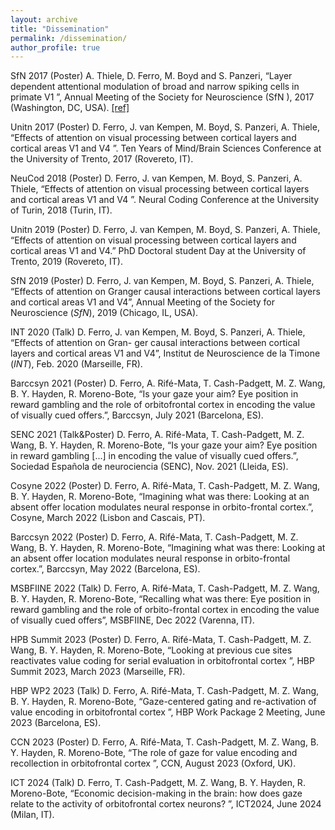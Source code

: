 ```yaml
---
layout: archive
title: "Dissemination"
permalink: /dissemination/
author_profile: true
---
```


SfN 2017
(Poster)
A. Thiele, D. Ferro, M. Boyd and S. Panzeri, “Layer dependent attentional modulation of
broad and narrow spiking cells in primate V1 ”, Annual Meeting of the Society for Neuroscience
(SfN ), 2017 (Washington, DC, USA). <a href="https://www.sfn.org/-/media/SfN/Documents/Annual-Meeting/FinalProgram/NS2017/Daily-Books-2017/AM17-Book4-Mon.ashx?la=en&hash=63BEBEAD7B7F8079F517EDD630B0D54723CE72FC" target="_blank">[ref]</a>

Unitn 2017
(Poster)
D. Ferro, J. van Kempen, M. Boyd, S. Panzeri, A. Thiele, “Effects of attention on visual
processing between cortical layers and cortical areas V1 and V4 ”. Ten Years of Mind/Brain
Sciences Conference at the University of Trento, 2017 (Rovereto, IT).

NeuCod 2018
(Poster)
D. Ferro, J. van Kempen, M. Boyd, S. Panzeri, A. Thiele, “Effects of attention on visual
processing between cortical layers and cortical areas V1 and V4 ”. Neural Coding Conference at the University of Turin, 2018 (Turin, IT).

Unitn 2019
(Poster)
D. Ferro, J. van Kempen, M. Boyd, S. Panzeri, A. Thiele, “Effects of attention on visual
processing between cortical layers and cortical areas V1 and V4.” PhD Doctoral student Day
at the University of Trento, 2019 (Rovereto, IT).

SfN 2019
(Poster)
D. Ferro, J. van Kempen, M. Boyd, S. Panzeri, A. Thiele, “Effects of attention on Granger
causal interactions between cortical layers and cortical areas V1 and V4”, Annual Meeting of
the Society for Neuroscience (_SfN_), 2019 (Chicago, IL, USA).

INT 2020
(Talk)
D. Ferro, J. van Kempen, M. Boyd, S. Panzeri, A. Thiele, “Effects of attention on Gran-
ger causal interactions between cortical layers and cortical areas V1 and V4”, Institut de
Neuroscience de la Timone (_INT_), Feb. 2020 (Marseille, FR).

Barccsyn 2021
(Poster)
D. Ferro, A. Rifé-Mata, T. Cash-Padgett, M. Z. Wang, B. Y. Hayden, R. Moreno-Bote,
“Is your gaze your aim? Eye position in reward gambling and the role of orbitofrontal cortex in
encoding the value of visually cued offers.”, Barccsyn, July 2021 (Barcelona, ES).

SENC 2021
(Talk&Poster)
D. Ferro, A. Rifé-Mata, T. Cash-Padgett, M. Z. Wang, B. Y. Hayden, R. Moreno-Bote,
“Is your gaze your aim? Eye position in reward gambling [...] in encoding the value of visually
cued offers.”, Sociedad Española de neurociencia (SENC), Nov. 2021 (Lleida, ES).

Cosyne 2022
(Poster)
D. Ferro, A. Rifé-Mata, T. Cash-Padgett, M. Z. Wang, B. Y. Hayden, R. Moreno-Bote,
“Imagining what was there: Looking at an absent offer location modulates neural response in
orbito-frontal cortex.”, Cosyne, March 2022 (Lisbon and Cascais, PT).

Barccsyn 2022
(Poster)
D. Ferro, A. Rifé-Mata, T. Cash-Padgett, M. Z. Wang, B. Y. Hayden, R. Moreno-Bote,
“Imagining what was there: Looking at an absent offer location modulates neural response in
orbito-frontal cortex.”, Barccsyn, May 2022 (Barcelona, ES).

MSBFIINE
2022 (Talk)
D. Ferro, A. Rifé-Mata, T. Cash-Padgett, M. Z. Wang, B. Y. Hayden, R. Moreno-Bote,
“Recalling what was there: Eye position in reward gambling and the role of orbito-frontal cortex
in encoding the value of visually cued offers”, MSBFIINE, Dec 2022 (Varenna, IT).

HPB Summit
2023 (Poster)
D. Ferro, A. Rifé-Mata, T. Cash-Padgett, M. Z. Wang, B. Y. Hayden, R. Moreno-Bote,
“Looking at previous cue sites reactivates value coding for serial evaluation in orbitofrontal
cortex ”, HBP Summit 2023, March 2023 (Marseille, FR).

HBP WP2
2023 (Talk)
D. Ferro, A. Rifé-Mata, T. Cash-Padgett, M. Z. Wang, B. Y. Hayden, R. Moreno-Bote,
“Gaze-centered gating and re-activation of value encoding in orbitofrontal cortex ”,
HBP Work Package 2 Meeting, June 2023 (Barcelona, ES).

CCN 2023
(Poster)
D. Ferro, A. Rifé-Mata, T. Cash-Padgett, M. Z. Wang, B. Y. Hayden, R. Moreno-Bote,
“The role of gaze for value encoding and recollection in orbitofrontal cortex ”,
CCN, August 2023 (Oxford, UK).

ICT 2024
(Talk)
D. Ferro, T. Cash-Padgett, M. Z. Wang, B. Y. Hayden, R. Moreno-Bote,
“Economic decision-making in the brain: how does gaze relate to the activity of orbitofrontal
cortex neurons? ”, ICT2024, June 2024 (Milan, IT).
